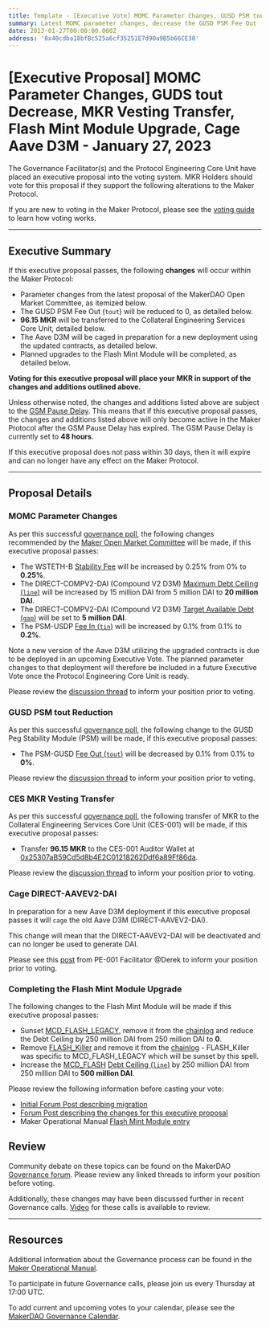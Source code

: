 ```yaml
---
title: Template - [Executive Vote] MOMC Parameter Changes, GUSD PSM tout Decrease, CES MKR Transfer, Flash Mint Module Upgrade, Cage Aave D3M - January 27, 2023
summary: Latest MOMC parameter changes, decrease the GUSD PSM Fee Out (tout), transfer MKR to CES, complete upgrades to the Flash Mint Module, cage the Aave D3M to prepare for a new deployment.
date: 2023-01-27T00:00:00.000Z
address: '0x40cdba18bfBc525a6cf35251E7d90a9B5b66CE30'
---
```


# [Executive Proposal] MOMC Parameter Changes, GUDS tout Decrease, MKR Vesting Transfer, Flash Mint Module Upgrade, Cage Aave D3M - January 27, 2023

The Governance Facilitator(s) and the Protocol Engineering Core Unit have placed an executive proposal into the voting system. MKR Holders should vote for this proposal if they support the following alterations to the Maker Protocol.

If you are new to voting in the Maker Protocol, please see the [voting guide](https://manual.makerdao.com/governance/voting-in-makerdao/on-chain-governance) to learn how voting works.

---

## Executive Summary

If this executive proposal passes, the following **changes** will occur within the Maker Protocol:

- Parameter changes from the latest proposal of the MakerDAO Open Market Committee, as itemized below.
- The GUSD PSM Fee Out (`tout`) will be reduced to 0, as detailed below.
- **96.15 MKR** will be transferred to the Collateral Engineering Services Core Unit, detailed below.
- The Aave D3M will be caged in preparation for a new deployment using the updated contracts, as detailed below.
- Planned upgrades to the Flash Mint Module will be completed, as detailed below.

**Voting for this executive proposal will place your MKR in support of the changes and additions outlined above.**

Unless otherwise noted, the changes and additions listed above are subject to the [GSM Pause Delay](https://manual.makerdao.com/parameter-index/core/param-gsm-pause-delay). This means that if this executive proposal passes, the changes and additions listed above will only become active in the Maker Protocol after the GSM Pause Delay has expired. The GSM Pause Delay is currently set to **48 hours**.

If this executive proposal does not pass within 30 days, then it will expire and can no longer have any effect on the Maker Protocol.

---

## Proposal Details

### MOMC Parameter Changes

As per this successful [governance poll](https://vote.makerdao.com/polling/QmYUi9Tk), the following changes recommended by the [Maker Open Market Committee](https://forum.makerdao.com/t/parameter-proposal-group-makerdao-open-market-committee/7355) will be made, if this executive proposal passes:

- The WSTETH-B [Stability Fee](https://manual.makerdao.com/parameter-index/vault-risk/param-stability-fee) will be increased by 0.25% from 0% to **0.25%**.
- The DIRECT-COMPV2-DAI (Compound V2 D3M) [Maximum Debt Ceiling (`line`)](https://manual.makerdao.com/module-index/module-dciam#maximum-debt-ceiling-line) will be increased by 15 million DAI from 5 million DAI to **20 million DAI**.
- The DIRECT-COMPV2-DAI (Compound V2 D3M) [Target Available Debt (`gap`)](https://manual.makerdao.com/module-index/module-dciam#target-available-debt-gap) will be set to **5 million DAI**.
- The PSM-USDP [Fee In (`tin`)](https://manual.makerdao.com/module-index/module-psm#fee-in-tin) will be increased by 0.1% from 0.1% to **0.2%**.

Note a new version of the Aave D3M utilizing the upgraded contracts is due to be deployed in an upcoming Executive Vote. The planned parameter changes to that deployment will therefore be included in a future Executive Vote once the Protocol Engineering Core Unit is ready.

Please review the [discussion thread](https://forum.makerdao.com/t/parameter-changes-proposal-ppg-omc-001-5-january-2023/19327) to inform your position prior to voting.

### GUSD PSM tout Reduction

As per this successful [governance poll](https://vote.makerdao.com/polling/QmRRceEo#vote-breakdown), the following change to the GUSD Peg Stability Module (PSM) will be made, if this executive proposal passes:

- The PSM-GUSD [Fee Out (`tout`)](https://manual.makerdao.com/module-index/module-psm#fee-out-tout) will be decreased by 0.1% from 0.1% to **0%**.

Please review the [discussion thread](https://forum.makerdao.com/t/request-to-poll-psm-gusd-a-parameters/19416) to inform your position prior to voting.

### CES MKR Vesting Transfer

As per this successful [governance poll](https://vote.makerdao.com/polling/QmbNVQ1E), the following transfer of MKR to the Collateral Engineering Services Core Unit (CES-001) will be made, if this executive proposal passes:

- Transfer **96.15 MKR** to the CES-001 Auditor Wallet at [0x25307aB59Cd5d8b4E2C01218262Ddf6a89Ff86da](https://etherscan.io/address/0x25307aB59Cd5d8b4E2C01218262Ddf6a89Ff86da).

Please review the [discussion thread](https://forum.makerdao.com/t/request-to-poll-one-time-mkr-distribution-to-correct-ces-001-incentive-program-shortfall/19326) to inform your position prior to voting.

### Cage DIRECT-AAVEV2-DAI

In preparation for a new Aave D3M deployment if this executive proposal passes it will `cage` the old Aave D3M (DIRECT-AAVEV2-DAI).

This change will mean that the DIRECT-AAVEV2-DAI will be deactivated and can no longer be used to generate DAI.

Please see this [post](https://forum.makerdao.com/t/housekeeping-tasks-for-next-executive/19472) from PE-001 Facilitator @Derek to inform your position prior to voting.

### Completing the Flash Mint Module Upgrade

The following changes to the Flash Mint Module will be made if this executive proposal passes:

- Sunset [MCD_FLASH_LEGACY](https://etherscan.io/address/0x1EB4CF3A948E7D72A198fe073cCb8C7a948cD853), remove it from the [chainlog](chainlog.makerdao.com) and reduce the Debt Ceiling by 250 million DAI from 250 million DAI to **0**.
- Remove [FLASH_Killer](https://etherscan.io/address/0x60744434d6339a6B27d73d9Eda62b6F66a0a04FA) and remove it from the [chainlog](chainlog.makerdao.com) - FLASH_Killer was specific to MCD_FLASH_LEGACY which will be sunset by this spell.
- Increase the [MCD_FLASH](https://etherscan.io/address/0x1EB4CF3A948E7D72A198fe073cCb8C7a948cD853) [Debt Ceiling (`line`)](https://manual.makerdao.com/module-index/module-flash-mint-module#debt-ceiling-line) by 250 million DAI from 250 million DAI to **500 million DAI**.

Please review the following information before casting your vote:

- [Initial Forum Post describing migration](https://forum.makerdao.com/t/wednesday-18th-may-executive-flash-mint-module-technical-enhancement/15176)
- [Forum Post describing the changes for this executive proposal](https://forum.makerdao.com/t/housekeeping-tasks-for-next-executive/19472)
- Maker Operational Manual [Flash Mint Module entry](https://manual.makerdao.com/module-index/module-flash-mint-module)

## Review

Community debate on these topics can be found on the MakerDAO [Governance forum](https://forum.makerdao.com/). Please review any linked threads to inform your position before voting.

Additionally, these changes may have been discussed further in recent Governance calls. [Video](https://www.youtube.com/playlist?list=PLLzkWCj8ywWNq5-90-Id6VPSsrk4OWVan) for these calls is available to review.

---

## Resources

Additional information about the Governance process can be found in the [Maker Operational Manual](https://manual.makerdao.com).

To participate in future Governance calls, please join us every Thursday at 17:00 UTC.

To add current and upcoming votes to your calendar, please see the [MakerDAO Governance Calendar](https://manual.makerdao.com/makerdao/calendars/governance-calendar).
